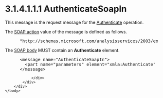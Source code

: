 <html dir="LTR" xmlns:mshelp="http://msdn.microsoft.com/mshelp" xmlns:ddue="http://ddue.schemas.microsoft.com/authoring/2003/5" xmlns:xlink="http://www.w3.org/1999/xlink" xmlns:tool="http://www.microsoft.com/tooltip">
    <head>
        <meta http-equiv="Content-Type" content="text/html; CHARSET=utf-8"></meta>
        <meta name="save" content="history"></meta>
        <title>3.1.4.1.1.1 AuthenticateSoapIn</title>
        <xml>
            <mshelp:toctitle title="3.1.4.1.1.1 AuthenticateSoapIn"></mshelp:toctitle>
            <mshelp:rltitle title="[MS-SSAS]: AuthenticateSoapIn"></mshelp:rltitle>
            <mshelp:keyword index="A" term="a33f8ef7-5a9b-4c13-81b2-65a6b8825475"></mshelp:keyword>
            <mshelp:attr name="DCSext.ContentType" value="open specification"></mshelp:attr>
            <mshelp:attr name="AssetID" value="a33f8ef7-5a9b-4c13-81b2-65a6b8825475"></mshelp:attr>
            <mshelp:attr name="TopicType" value="kbRef"></mshelp:attr>
            <mshelp:attr name="DCSext.Title" value="[MS-SSAS]: AuthenticateSoapIn" />
        </xml>
    </head>
    <body>
        <div id="header">
            <h1 class="heading">3.1.4.1.1.1 AuthenticateSoapIn</h1>
        </div>
        <div id="mainSection">
            <div id="mainBody">
                <div id="allHistory" class="saveHistory"></div>
                <div id="sectionSection0" class="section" name="collapseableSection">
                    

<p>This message is the request message for the <a href="1bd11ffe-2720-45bf-89f1-f28a4a12f143.md">Authenticate</a> operation.</p>

<p>The <a href="8676f5ce-62d4-4244-a326-634bfed4aba4.md#gt_c1358651-96c1-4ce0-8e1f-b0b7a94145e3">SOAP
action</a> value of the message is defined as follows.</p>

<dl>
<dd>
<div><pre> &quot;http://schemas.microsoft.com/analysisservices/2003/ext&quot;
</pre></div>
</dd></dl>

<p>The <a href="8676f5ce-62d4-4244-a326-634bfed4aba4.md#gt_57cdf8ab-8d79-462d-a446-5d85632a7a04">SOAP
body</a> MUST contain an <b>Authenticate</b> element.</p>

<dl>
<dd>
<div><pre> &lt;message name=&quot;AuthenticateSoapIn&quot;&gt;
   &lt;part name=&quot;parameters&quot; element=&quot;xmla:Authenticate&quot; /&gt;
 &lt;/message&gt;
</pre></div>
</dd></dl>


                </div>
            </div>
        </div>
    </body>
</html>